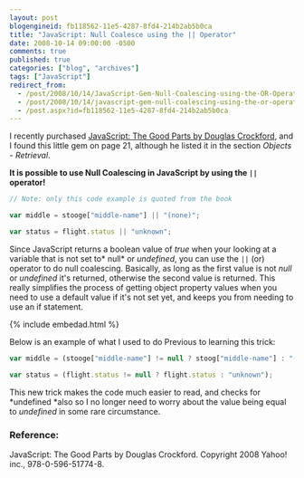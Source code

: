 ```yaml
---
layout: post
blogengineid: fb118562-11e5-4287-8fd4-214b2ab5b0ca
title: "JavaScript: Null Coalesce using the || Operator"
date: 2008-10-14 09:00:00 -0500
comments: true
published: true
categories: ["blog", "archives"]
tags: ["JavaScript"]
redirect_from: 
  - /post/2008/10/14/JavaScript-Gem-Null-Coalescing-using-the-OR-Operator
  - /post/2008/10/14/javascript-gem-null-coalescing-using-the-or-operator
  - /post.aspx?id=fb118562-11e5-4287-8fd4-214b2ab5b0ca
---
```

<!-- more -->

I recently purchased <a href="https://amzn.to/2XtWRz6">JavaScript: The Good Parts by Douglas Crockford</a>, and I found this little gem on page 21, although he listed it in the section *Objects - Retrieval*.

**It is possible to use Null Coalescing in JavaScript by using the `||` operator!**

```javascript
// Note: only this code example is quoted from the book

var middle = stooge["middle-name"] || "(none)";

var status = flight.status || "unknown";
```

Since JavaScript returns a boolean value of *true* when your looking at a variable that is not set to* null* or *undefined*, you can use the `||` (or) operator to do null coalescing. Basically, as long as the first value is not *null* or *undefined* it's returned, otherwise the second value is returned. This really simplifies the process of getting object property values when you need to use a default value if it's not set yet, and keeps you from needing to use an if statement.

{% include embedad.html %}

Below is an example of what I used to do Previous to learning this trick: 

```javascript
var middle = (stooge["middle-name"] != null ? stoog["middle-name"] : "(none)");

var status = (flight.status != null ? flight.status : "unknown");
```

This new trick makes the code much easier to read, and checks for *undefined *also so I no longer need to worry about the value being equal to *undefined* in some rare circumstance.

### Reference:

JavaScript: The Good Parts by Douglas Crockford. Copyright 2008 Yahoo! inc., 978-0-596-51774-8.
